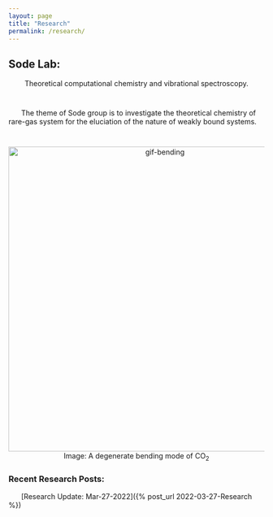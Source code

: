 ```yaml
---
layout: page
title: "Research"
permalink: /research/
---
```

<style type="text/css" media="screen">
  .container {
    margin: 10px auto;
    max-width: 600px;
    text-align: center;
  }
  h1 {
    margin: 30px 0;
    font-size: 4em;
    line-height: 1;
    letter-spacing: -1px;
  }
  
  p { text-indent: 25px; 
  }
  
  p2 {
  }
</style>

## Sode Lab:
<div class="container">
Theoretical computational chemistry and vibrational spectroscopy.</div>

<br>
<p>
The theme of Sode group is to investigate the theoretical chemistry of rare-gas system for the eluciation of the nature of weakly bound systems.</p>


<br>

<div class="container">
<img src="https://i.ibb.co/YLX2tXt/gif-bending.gif" alt="gif-bending" width="600">
<p2>Image: A degenerate bending mode of CO<sub>2</sub>
</p2>
</div>


### Recent Research Posts: 
<!-- For now I've gotten the feed to just work if you use the following template below. 
will have to come back later to find out a better solution. 
https://stackoverflow.com/questions/31480030/jekyll-link-to-posts-from-pages -->

[Research Update: Mar-27-2022]({% post_url 2022-03-27-Research %})


